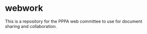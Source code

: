 # webwork

This is a repository for the PPPA web committee to use for document sharing and collaboration.
